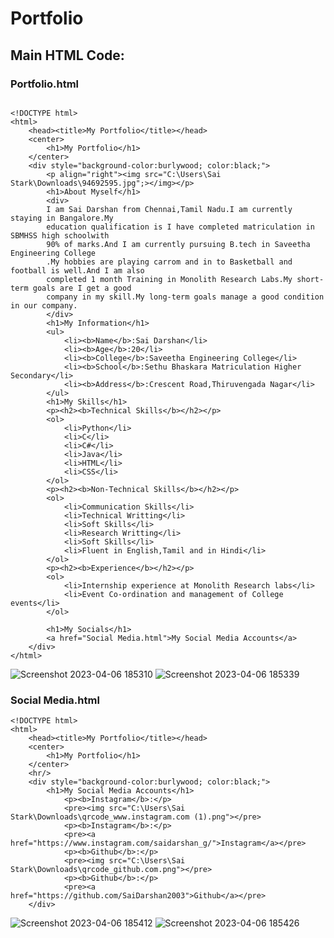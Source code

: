 # Portfolio
## Main HTML Code:
### Portfolio.html
```

<!DOCTYPE html>
<html>
    <head><title>My Portfolio</title></head>
    <center>
        <h1>My Portfolio</h1>
    </center>  
    <div style="background-color:burlywood; color:black;">
        <p align="right"><img src="C:\Users\Sai Stark\Downloads\94692595.jpg";></img></p>
        <h1>About Myself</h1>
        <div>
        I am Sai Darshan from Chennai,Tamil Nadu.I am currently staying in Bangalore.My 
        education qualification is I have completed matriculation in SBMHSS high schoolwith 
        90% of marks.And I am currently pursuing B.tech in Saveetha Engineering College
        .My hobbies are playing carrom and in to Basketball and football is well.And I am also 
        completed 1 month Training in Monolith Research Labs.My short-term goals are I get a good 
        company in my skill.My long-term goals manage a good condition in our company.
        </div>
        <h1>My Information</h1>
        <ul>
            <li><b>Name</b>:Sai Darshan</li>
            <li><b>Age</b>:20</li>
            <li><b>College</b>:Saveetha Engineering College</li>
            <li><b>School</b>:Sethu Bhaskara Matriculation Higher Secondary</li>
            <li><b>Address</b>:Crescent Road,Thiruvengada Nagar</li>
        </ul>
        <h1>My Skills</h1>
        <p><h2><b>Technical Skills</b></h2></p>
        <ol>
            <li>Python</li>
            <li>C</li>
            <li>C#</li>
            <li>Java</li>
            <li>HTML</li>
            <li>CSS</li>
        </ol>
        <p><h2><b>Non-Technical Skills</b></h2></p>
        <ol>
            <li>Communication Skills</li>
            <li>Technical Writting</li>
            <li>Soft Skills</li>
            <li>Research Writting</li>
            <li>Soft Skills</li>
            <li>Fluent in English,Tamil and in Hindi</li>
        </ol>
        <p><h2><b>Experience</b></h2></p>
        <ol>
            <li>Internship experience at Monolith Research labs</li>
            <li>Event Co-ordination and management of College events</li>
        </ol>

        <h1>My Socials</h1>
        <a href="Social Media.html">My Social Media Accounts</a>
    </div>
</html>

```
![Screenshot 2023-04-06 185310](https://user-images.githubusercontent.com/94692595/230391844-e5eb6a1d-03d0-4723-9543-3c4baecd7791.png)
![Screenshot 2023-04-06 185339](https://user-images.githubusercontent.com/94692595/230391873-deab3c13-f913-49c7-9b0f-3a966aacf7fd.png)


### Social Media.html
```
<!DOCTYPE html>
<html>
    <head><title>My Portfolio</title></head>
    <center>
        <h1>My Portfolio</h1>
    </center>  
    <hr/> 
    <div style="background-color:burlywood; color:black;">
        <h1>My Social Media Accounts</h1>
            <p><b>Instagram</b>:</p>
            <pre><img src="C:\Users\Sai Stark\Downloads\qrcode_www.instagram.com (1).png"></pre>
            <p><b>Instagram</b>:</p>
            <pre><a href="https://www.instagram.com/saidarshan_g/">Instagram</a></pre>
            <p><b>Github</b>:</p>
            <pre><img src="C:\Users\Sai Stark\Downloads\qrcode_github.com.png"></pre>
            <p><b>Github</b>:</p>
            <pre><a href="https://github.com/SaiDarshan2003">Github</a></pre>
    </div>
```
![Screenshot 2023-04-06 185412](https://user-images.githubusercontent.com/94692595/230391907-05a1b33a-8b3a-4c40-a26a-aa2a7a4ddfb9.png)
![Screenshot 2023-04-06 185426](https://user-images.githubusercontent.com/94692595/230391929-8616b44f-0148-48d6-a866-e522e9f9322d.png)
